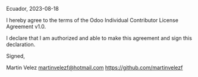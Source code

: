 Ecuador, 2023-08-18

I hereby agree to the terms of the Odoo Individual Contributor License
Agreement v1.0.

I declare that I am authorized and able to make this agreement and sign this
declaration.

Signed,

Martin Velez martinvelezf@hotmail.com https://github.com/martinvelezf
